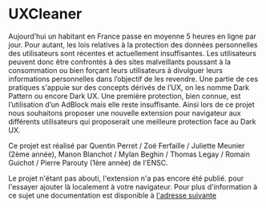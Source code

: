 # UXCleaner
Aujourd’hui un habitant en France passe en moyenne 5 heures en ligne par jour. 
Pour autant, les lois relatives à la protection des données personnelles des utilisateurs sont récentes et actuellement insuffisantes. 
Les utilisateurs peuvent donc être confrontés à des sites malveillants poussant à la consommation ou bien forçant leurs utilisateurs à divulguer leurs informations personnelles dans l’objectif de les revendre.
Une partie de ces pratiques s'appuie sur des concepts dérivés de l’UX, on les nomme Dark Pattern ou encore Dark UX. 
Une première protection, bien connue, est l’utilisation d’un AdBlock mais elle reste insuffisante. 
Ainsi lors de ce projet nous souhaitons proposer une nouvelle extension pour navigateur aux différents utilisateurs qui proposerait une meilleure protection face au Dark UX.

Ce projet est réalisé par Quentin Perret / Zoé Ferfaille / Juliette Meunier (2ème année), Manon Blanchot / Mylan Beghin / Thomas Legay / Romain Guichot / Pierre Parouty (1ère année) de l'ENSC.

Le projet n'étant pas abouti, l'extension n'a pas  encore été publié. pour l'essayer ajouter là localement à votre navigateur. Pour plus d'information à  ce sujet une documentation est disponible à [l'adresse suivante](https://developer.mozilla.org/en-US/docs/Mozilla/Add-ons/WebExtensions)
